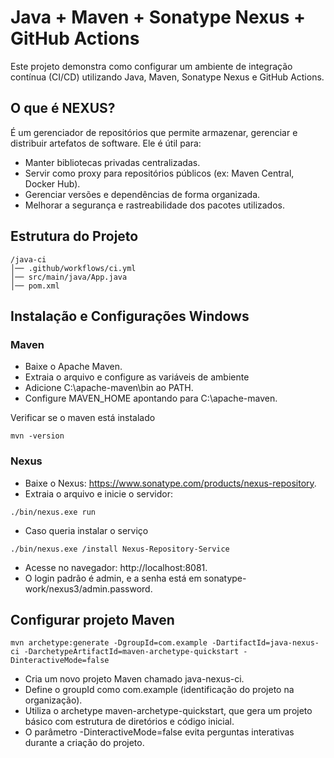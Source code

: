 # Java + Maven + Sonatype Nexus + GitHub Actions

Este projeto demonstra como configurar um ambiente de integração contínua (CI/CD) utilizando Java, Maven, Sonatype Nexus e GitHub Actions.

## O que é NEXUS?

É um gerenciador de repositórios que permite armazenar, gerenciar e distribuir artefatos de software. Ele é útil para:

- Manter bibliotecas privadas centralizadas.
- Servir como proxy para repositórios públicos (ex: Maven Central, Docker Hub).
- Gerenciar versões e dependências de forma organizada.
- Melhorar a segurança e rastreabilidade dos pacotes utilizados.

## Estrutura do Projeto

```
/java-ci
│── .github/workflows/ci.yml
│── src/main/java/App.java
│── pom.xml
```

## Instalação e Configurações Windows

### Maven
- Baixe o Apache Maven.
- Extraia o arquivo e configure as variáveis de ambiente
- Adicione C:\apache-maven\bin ao PATH.
- Configure MAVEN_HOME apontando para C:\apache-maven.

Verificar se o maven está instalado 
```
mvn -version
```

### Nexus
- Baixe o Nexus: https://www.sonatype.com/products/nexus-repository.
- Extraia o arquivo e inicie o servidor:
```
./bin/nexus.exe run
```
- Caso queria instalar o serviço
```
./bin/nexus.exe /install Nexus-Repository-Service
```
- Acesse no navegador: http://localhost:8081.
- O login padrão é admin, e a senha está em sonatype-work/nexus3/admin.password.

## Configurar projeto Maven
```
mvn archetype:generate -DgroupId=com.example -DartifactId=java-nexus-ci -DarchetypeArtifactId=maven-archetype-quickstart -DinteractiveMode=false
```

- Cria um novo projeto Maven chamado java-nexus-ci.
- Define o groupId como com.example (identificação do projeto na organização).
- Utiliza o archetype maven-archetype-quickstart, que gera um projeto básico com estrutura de diretórios e código inicial.
- O parâmetro -DinteractiveMode=false evita perguntas interativas durante a criação do projeto.
